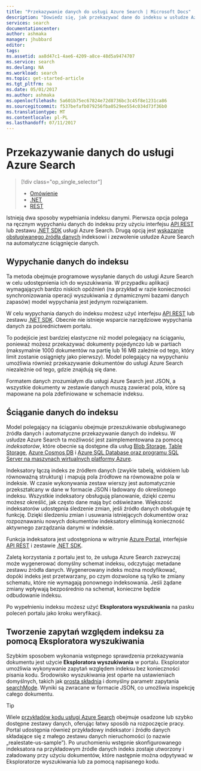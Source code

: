 ```yaml
---
title: "Przekazywanie danych do usługi Azure Search | Microsoft Docs"
description: "Dowiedz się, jak przekazywać dane do indeksu w usłudze Azure Search."
services: search
documentationcenter: 
author: ashmaka
manager: jhubbard
editor: 
tags: 
ms.assetid: aa8d47c1-4ae6-4209-a8ce-48d5a9474707
ms.service: search
ms.devlang: NA
ms.workload: search
ms.topic: get-started-article
ms.tgt_pltfrm: na
ms.date: 05/01/2017
ms.author: ashmaka
ms.openlocfilehash: 5a601b75ec67824e72d8736bc3c45f8e1231ca86
ms.sourcegitcommit: f537befafb079256fba0529ee554c034d73f36b0
ms.translationtype: MT
ms.contentlocale: pl-PL
ms.lasthandoff: 07/11/2017
---
```

# <a name="upload-data-to-azure-search"></a>Przekazywanie danych do usługi Azure Search
> [!div class="op_single_selector"]
> * [Omówienie](search-what-is-data-import.md)
> * [.NET](search-import-data-dotnet.md)
> * [REST](search-import-data-rest-api.md)
> 
> 

Istnieją dwa sposoby wypełniania indeksu danymi. Pierwsza opcja polega na ręcznym wypychaniu danych do indeksu przy użyciu interfejsu [API REST](search-import-data-rest-api.md) lub zestawu [.NET SDK](search-import-data-dotnet.md) usługi Azure Search. Drugą opcją jest [wskazanie obsługiwanego źródła danych](search-indexer-overview.md) indeksowi i zezwolenie usłudze Azure Search na automatyczne ściągnięcie danych.

## <a name="push-data-to-an-index"></a>Wypychanie danych do indeksu
Ta metoda obejmuje programowe wysyłanie danych do usługi Azure Search w celu udostępnienia ich do wyszukiwania. W przypadku aplikacji wymagających bardzo niskich opóźnień (na przykład w razie konieczności synchronizowania operacji wyszukiwania z dynamicznymi bazami danych zapasów) model wypychania jest jedynym rozwiązaniem.

W celu wypychania danych do indeksu możesz użyć interfejsu [API REST](https://docs.microsoft.com/rest/api/searchservice/AddUpdate-or-Delete-Documents) lub zestawu [.NET SDK](search-import-data-dotnet.md). Obecnie nie istnieje wsparcie narzędziowe wypychania danych za pośrednictwem portalu.

To podejście jest bardziej elastyczne niż model polegający na ściąganiu, ponieważ możesz przekazywać dokumenty pojedynczo lub w partiach (maksymalnie 1000 dokumentów na partię lub 16 MB zależnie od tego, który limit zostanie osiągnięty jako pierwszy). Model polegający na wypychaniu umożliwia również przekazywanie dokumentów do usługi Azure Search niezależnie od tego, gdzie znajdują się dane.

Formatem danych zrozumiałym dla usługi Azure Search jest JSON, a wszystkie dokumenty w zestawie danych muszą zawierać pola, które są mapowane na pola zdefiniowane w schemacie indeksu. 

## <a name="pull-data-into-an-index"></a>Ściąganie danych do indeksu
Model polegający na ściąganiu obejmuje przeszukiwanie obsługiwanego źródła danych i automatyczne przekazywanie danych do indeksu. W usłudze Azure Search ta możliwość jest zaimplementowana za pomocą *indeksatorów*, które obecnie są dostępne dla usług [Blob Storage](search-howto-indexing-azure-blob-storage.md), [Table Storage](search-howto-indexing-azure-tables.md), [Azure Cosmos DB](http://aka.ms/documentdb-search-indexer) i [Azure SQL Database oraz programu SQL Server na maszynach wirtualnych platformy Azure](search-howto-connecting-azure-sql-database-to-azure-search-using-indexers.md). 

Indeksatory łączą indeks ze źródłem danych (zwykle tabelą, widokiem lub równoważną strukturą) i mapują pola źródłowe na równoważne pola w indeksie. W czasie wykonywania zestaw wierszy jest automatycznie przekształcany w dane w formacie JSON i ładowany do określonego indeksu. Wszystkie indeksatory obsługują planowanie, dzięki czemu możesz określić, jak często dane mają być odświeżane. Większość indeksatorów udostępnia śledzenie zmian, jeśli źródło danych obsługuje tę funkcję. Dzięki śledzeniu zmian i usuwania istniejących dokumentów oraz rozpoznawaniu nowych dokumentów indeksatory eliminują konieczność aktywnego zarządzania danymi w indeksie. 

Funkcja indeksatora jest udostępniona w witrynie [Azure Portal](search-import-data-portal.md), interfejsie [API REST](/rest/api/searchservice/Indexer-operations) i zestawie [.NET SDK](/dotnet/api/microsoft.azure.search.indexersoperations). 

Zaletą korzystania z portalu jest to, że usługa Azure Search zazwyczaj może wygenerować domyślny schemat indeksu, odczytując metadane zestawu źródła danych. Wygenerowany indeks można modyfikować, dopóki indeks jest przetwarzany, po czym dozwolone są tylko te zmiany schematu, które nie wymagają ponownego indeksowania. Jeśli żądane zmiany wpływają bezpośrednio na schemat, konieczne będzie odbudowanie indeksu. 

Po wypełnieniu indeksu możesz użyć **Eksploratora wyszukiwania** na pasku poleceń portalu jako kroku weryfikacji.

## <a name="query-an-index-using-search-explorer"></a>Tworzenie zapytań względem indeksu za pomocą Eksploratora wyszukiwania

Szybkim sposobem wykonania wstępnego sprawdzenia przekazywania dokumentu jest użycie **Eksploratora wyszukiwania** w portalu. Eksplorator umożliwia wykonywanie zapytań względem indeksu bez konieczności pisania kodu. Środowisko wyszukiwania jest oparte na ustawieniach domyślnych, takich jak [prosta składnia](/rest/api/searchservice/simple-query-syntax-in-azure-search) i domyślny parametr zapytania [searchMode](/rest/api/searchservice/search-documents). Wyniki są zwracane w formacie JSON, co umożliwia inspekcję całego dokumentu.

> [!TIP]
> Wiele [przykładów kodu usługi Azure Search](https://github.com/Azure-Samples/?utf8=%E2%9C%93&query=search) obejmuje osadzone lub szybko dostępne zestawy danych, oferując łatwy sposób na rozpoczęcie pracy. Portal udostępnia również przykładowy indeksator i źródło danych składające się z małego zestawu danych nieruchomości (o nazwie „realestate-us-sample”). Po uruchomieniu wstępnie skonfigurowanego indeksatora na przykładowym źródle danych indeks zostaje utworzony i załadowany przy użyciu dokumentów, które następnie można odpytywać w Eksploratorze wyszukiwania lub za pomocą napisanego kodu.